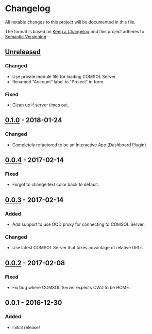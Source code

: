 # Changelog
All notable changes to this project will be documented in this file.

The format is based on [Keep a Changelog](http://keepachangelog.com/en/1.0.0/)
and this project adheres to [Semantic Versioning](http://semver.org/spec/v2.0.0.html).

## [Unreleased]
### Changed
- Use private module file for loading COMSOL Server.
- Renamed "Account" label to "Project" in form.

### Fixed
- Clean up if server times out.

## [0.1.0] - 2018-01-24
### Changed
- Completely refactored to be an Interactive App (Dashboard Plugin).

## [0.0.4] - 2017-02-14
### Fixed
- Forgot to change text color back to default.

## [0.0.3] - 2017-02-14
### Added
- Add support to use OOD proxy for connecting to COMSOL Server.

### Changed
- Use latest COMSOL Server that takes advantage of relative URLs.

## [0.0.2] - 2017-02-08
### Fixed
- Fix bug where COMSOL Server expects CWD to be HOME.

## 0.0.1 - 2016-12-30
### Added
- Initial release!

[Unreleased]: https://github.com/OSC/bc_comsol_server/compare/v0.1.0...HEAD
[0.1.0]: https://github.com/OSC/bc_comsol_server/compare/v0.0.4...v0.1.0
[0.0.4]: https://github.com/OSC/bc_comsol_server/compare/v0.0.3...v0.0.4
[0.0.3]: https://github.com/OSC/bc_comsol_server/compare/v0.0.2...v0.0.3
[0.0.2]: https://github.com/OSC/bc_comsol_server/compare/v0.0.1...v0.0.2
